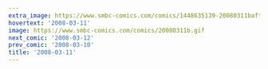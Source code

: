 ```yaml
---
extra_image: https://www.smbc-comics.com/comics/1448635139-20080311bafter.png
hovertext: '2008-03-11'
image: https://www.smbc-comics.com/comics/20080311b.gif
next_comic: '2008-03-12'
prev_comic: '2008-03-10'
title: '2008-03-11'
---
```


